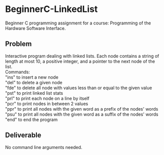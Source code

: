 # BeginnerC-LinkedList
Beginner C programming assignment for a course: Programming of the Hardware Software Interface.

## Problem
Interactive program dealing with linked lists. Each node contains a string of length at most 10, a positive integer, and a pointer to the next node of the list.
<br />Commands:
<br />"ins" to insert a new node
<br />"del" to delete a given node 
<br />"fde" to delete all node with values less than or equal to the given value
<br />"pst" to print linked list stats
<br />"prl" to print each node on a line by itself
<br />"pcr" to print nodes in between 2 values
<br />"ppr" to print all nodes with the given word as a prefix of the nodes' words
<br />"psu" to print all nodes with the given word as a suffix of the nodes' words
<br />"end" to end the program

## Deliverable
No command line arguments needed.
